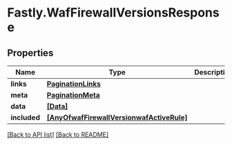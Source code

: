 # Fastly.WafFirewallVersionsResponse

## Properties

Name | Type | Description | Notes
------------ | ------------- | ------------- | -------------
**links** | [**PaginationLinks**](PaginationLinks.md) |  | [optional] 
**meta** | [**PaginationMeta**](PaginationMeta.md) |  | [optional] 
**data** | [**[Data]**](Data.md) |  | [optional] 
**included** | [**[AnyOfwafFirewallVersionwafActiveRule]**](AnyOfwafFirewallVersionwafActiveRule.md) |  | [optional] 



[[Back to API list]](../../README.md#endpoints) [[Back to README]](../../README.md)

